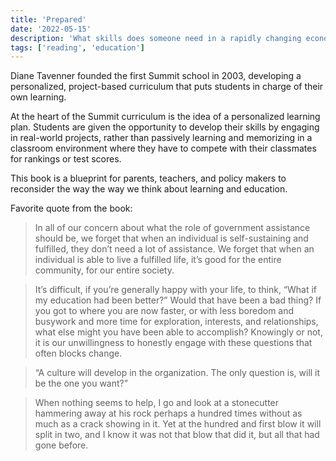 ```yaml
---
title: 'Prepared'
date: '2022-05-15'
description: 'What skills does someone need in a rapidly changing economy? What does it mean to engage in work that feels purposeful?'
tags: ['reading', 'education']
---
```


Diane Tavenner founded the first Summit school in 2003, developing a personalized, project-based curriculum that puts students in charge of their own learning.

At the heart of the Summit curriculum is the idea of a personalized learning plan. Students are given the opportunity to develop their skills by engaging in real-world projects, rather than passively learning and memorizing in a classroom environment where they have to compete with their classmates for rankings or test scores.

This book is a blueprint for parents, teachers, and policy makers to reconsider the way the way we think about learning and education.

Favorite quote from the book:

> In all of our concern about what the role of government assistance should be, we forget that when an individual is self-sustaining and fulfilled, they don’t need a lot of assistance. We forget that when an individual is able to live a fulfilled life, it’s good for the entire community, for our entire society.

> It’s difficult, if you’re generally happy with your life, to think, “What if my education had been better?” Would that have been a bad thing? If you got to where you are now faster, or with less boredom and busywork and more time for exploration, interests, and relationships, what else might you have been able to accomplish? Knowingly or not, it is our unwillingness to honestly engage with these questions that often blocks change.

> “A culture will develop in the organization. The only question is, will it be the one you want?”

> When nothing seems to help, I go and look at a stonecutter hammering away at his rock perhaps a hundred times without as much as a crack showing in it. Yet at the hundred and first blow it will split in two, and I know it was not that blow that did it, but all that had gone before.

